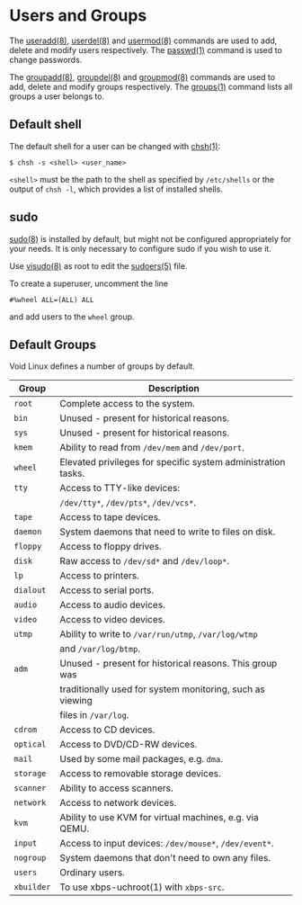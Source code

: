 # Users and Groups

The [useradd(8)](https://man.voidlinux.org/useradd.8),
[userdel(8)](https://man.voidlinux.org/userdel.8) and
[usermod(8)](https://man.voidlinux.org/usermod.8) commands are used to add,
delete and modify users respectively. The
[passwd(1)](https://man.voidlinux.org/passwd.1) command is used to change
passwords.

The [groupadd(8)](https://man.voidlinux.org/groupadd.8),
[groupdel(8)](https://man.voidlinux.org/groupdel.8) and
[groupmod(8)](https://man.voidlinux.org/groupmod.8) commands are used to add,
delete and modify groups respectively. The
[groups(1)](https://man.voidlinux.org/groups.1) command lists all groups a user
belongs to.

## Default shell

The default shell for a user can be changed with
[chsh(1)](https://man.voidlinux.org/chsh.1):

```
$ chsh -s <shell> <user_name>
```

`<shell>` must be the path to the shell as specified by `/etc/shells` or the
output of `chsh -l`, which provides a list of installed shells.

## sudo

[sudo(8)](https://man.voidlinux.org/sudo.8) is installed by default, but might
not be configured appropriately for your needs. It is only necessary to
configure sudo if you wish to use it.

Use [visudo(8)](https://man.voidlinux.org/visudo.8) as root to edit the
[sudoers(5)](https://man.voidlinux.org/sudoers.5) file.

To create a superuser, uncomment the line

```
#%wheel ALL=(ALL) ALL
```

and add users to the `wheel` group.

## Default Groups

Void Linux defines a number of groups by default.

| Group      | Description                                                   |
|------------|---------------------------------------------------------------|
| `root`     | Complete access to the system.                                |
| `bin`      | Unused - present for historical reasons.                      |
| `sys`      | Unused - present for historical reasons.                      |
| `kmem`     | Ability to read from `/dev/mem` and `/dev/port`.              |
| `wheel`    | Elevated privileges for specific system administration tasks. |
| `tty`      | Access to TTY-like devices:                                   |
|            | `/dev/tty*`, `/dev/pts*`, `/dev/vcs*`.                        |
| `tape`     | Access to tape devices.                                       |
| `daemon`   | System daemons that need to write to files on disk.           |
| `floppy`   | Access to floppy drives.                                      |
| `disk`     | Raw access to `/dev/sd*` and `/dev/loop*`.                    |
| `lp`       | Access to printers.                                           |
| `dialout`  | Access to serial ports.                                       |
| `audio`    | Access to audio devices.                                      |
| `video`    | Access to video devices.                                      |
| `utmp`     | Ability to write to `/var/run/utmp`, `/var/log/wtmp`          |
|            | and `/var/log/btmp`.                                          |
| `adm`      | Unused - present for historical reasons. This group was       |
|            | traditionally used for system monitoring, such as viewing     |
|            | files in `/var/log`.                                          |
| `cdrom`    | Access to CD devices.                                         |
| `optical`  | Access to DVD/CD-RW devices.                                  |
| `mail`     | Used by some mail packages, e.g. `dma`.                       |
| `storage`  | Access to removable storage devices.                          |
| `scanner`  | Ability to access scanners.                                   |
| `network`  | Access to network devices.                                    |
| `kvm`      | Ability to use KVM for virtual machines, e.g. via QEMU.       |
| `input`    | Access to input devices: `/dev/mouse*`, `/dev/event*`.        |
| `nogroup`  | System daemons that don't need to own any files.              |
| `users`    | Ordinary users.                                               |
| `xbuilder` | To use xbps-uchroot(1) with `xbps-src`.                       |
